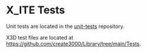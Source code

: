 # X_ITE Tests

Unit tests are located in the [unit-tests](https://github.com/create3000/unit-tests) repository.

X3D test files are located at https://github.com/create3000/Library/tree/main/Tests.
